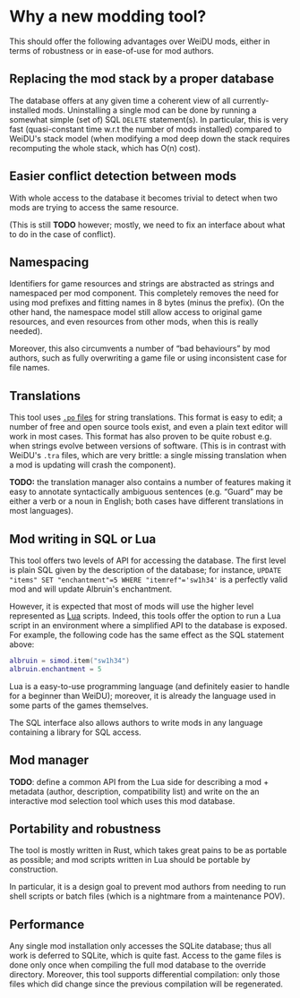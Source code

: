 # Why a new modding tool?

This should offer the following advantages over WeiDU mods,
either in terms of robustness or in ease-of-use for mod authors.

## Replacing the mod stack by a proper database

The database offers at any given time a coherent view of all
currently-installed mods. Uninstalling a single mod can be done by
running a somewhat simple (set of) SQL `DELETE` statement(s).
In particular, this is very fast (quasi-constant time w.r.t the number of
mods installed) compared to WeiDU's stack model (when modifying a mod
deep down the stack requires recomputing the whole stack, which has O(n)
cost).

## Easier conflict detection between mods

With whole access to the database it becomes trivial to detect when two
mods are trying to access the same resource.

(This is still **TODO** however; mostly, we need to fix an interface
about what to do in the case of conflict).

## Namespacing

Identifiers for game resources and strings are abstracted as strings
and namespaced per mod component.
This completely removes the need for using mod prefixes
and fitting names in 8 bytes (minus the prefix).
(On the other hand, the namespace model still allow access to original
game resources, and even resources from other mods, when this is really
needed).

Moreover, this also circumvents
a number of “bad behaviours” by mod authors,
such as fully overwriting a game file
or using inconsistent case for file names.

## Translations

This tool uses [`.po`
files](https://www.gnu.org/software/gettext/manual/html_node/PO-Files.html)
for string translations.
This format is easy to edit; a number of free and open source tools
exist, and even a plain text editor will work in most cases.
This format has also proven to be quite robust e.g. when strings evolve
between versions of software.
(This is in contrast with WeiDU's `.tra` files, which are very brittle:
a single missing translation when a mod is updating will crash the
component).

**TODO:**
the translation manager also contains a number of features
making it easy to annotate syntactically ambiguous sentences
(e.g. “Guard” may be either a verb or a noun in English;
both cases have different translations in most languages).

## Mod writing in SQL or Lua

This tool offers two levels of API for accessing the database.
The first level is plain SQL given by the description of the database;
for instance, `UPDATE "items" SET "enchantment"=5 WHERE
"itemref"='sw1h34'` is a perfectly valid mod and will update Albruin's
enchantment.

However, it is expected that most of mods will use
the higher level represented as [Lua](https://www.lua.org/) scripts.
Indeed, this tools offer the option to run a Lua script in an environment
where a simplified API to the database is exposed.
For example, the following code has the same effect as the SQL statement
above:
```lua
albruin = simod.item("sw1h34")
albruin.enchantment = 5
```

Lua is a easy-to-use programming language
(and definitely easier to handle for a beginner than WeiDU);
moreover, it is already the language used in some parts of the games
themselves.

The SQL interface also allows authors to write mods in any language
containing a library for SQL access.

## Mod manager

**TODO**: define a common API from the Lua side for describing a mod +
metadata (author, description, compatibility list)
and write on the an interactive mod selection tool which uses this mod
database.

## Portability and robustness

The tool is mostly written in Rust, which takes great pains to be as
portable as possible; and mod scripts written in Lua should be portable
by construction.

In particular, it is a design goal to prevent mod authors from needing to
run shell scripts or batch files (which is a nightmare from a maintenance
POV).

## Performance

Any single mod installation only accesses the SQLite database;
thus all work is deferred to SQLite, which is quite fast.
Access to the game files is done only once when compiling the full mod
database to the override directory.
Moreover, this tool supports differential compilation:
only those files which did change since the previous compilation
will be regenerated.

